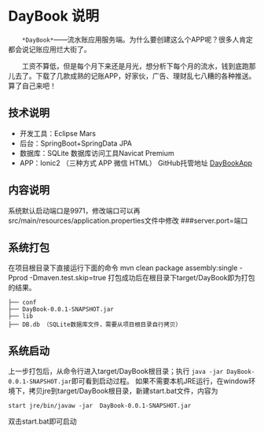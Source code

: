 # DayBook 说明
　　`*DayBook*`——流水账应用服务端。为什么要创建这么个APP呢？很多人肯定都会说记账应用烂大街了。

　　工资不算低，但是每个月下来还是月光，想分析下每个月的流水，钱到底跑那儿去了。下载了几款成熟的记账APP，好家伙，广告、理财乱七八糟的各种推送。算了自己来吧！

## 技术说明
- 开发工具：Eclipse Mars
- 后台：SpringBoot+SpringData JPA
- 数据库：SQLite 数据库访问工具Navicat Premium
- APP：Ionic2  （三种方式 APP 微信 HTML） GitHub托管地址 [DayBookApp](https://github.com/zyqwst/DayBookApp)

## 内容说明
系统默认启动端口是9971，修改端口可以再src/main/resources/application.properties文件中修改 
###server.port=端口

## 系统打包
在项目根目录下直接运行下面的命令
mvn clean package assembly:single -Pprod -Dmaven.test.skip=true
打包成功后在根目录下target/DayBook即为打包的结果。
```
├── conf
├── DayBook-0.0.1-SNAPSHOT.jar
├── lib
├── DB.db （SQLite数据库文件，需要从项目根目录自行拷贝）
```
## 系统启动
上一步打包后，从命令行进入target/DayBook根目录；执行 `java -jar DayBook-0.0.1-SNAPSHOT.jar`即可看到启动过程。
如果不需要本机JRE运行，在window环境下，拷贝jre到target/DayBook根目录，新建start.bat文件，内容为
```
start jre/bin/javaw -jar  DayBook-0.0.1-SNAPSHOT.jar
```
双击start.bat即可启动
